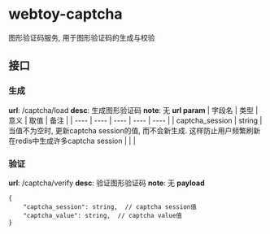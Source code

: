 # webtoy-captcha
图形验证码服务, 用于图形验证码的生成与校验

## 接口

### 生成
<b>url</b>: /captcha/load
<b>desc</b>: 生成图形验证码
<b>note</b>: 无
<b>url param</b>
| 字段名 | 类型 | 意义 | 取值 | 备注 |
| ---- | ---- | ---- | ---- | ---- |
| captcha_session | string | 当值不为空时, 更新captcha session的值, 而不会新生成. 这样防止用户频繁刷新在redis中生成许多captcha session | | |

### 验证
<b>url</b>: /captcha/verify
<b>desc</b>: 验证图形验证码
<b>note</b>: 无
<b>payload</b>
```
{
	"captcha_session": string,  // captcha session值
	"captcha_value": string,  // captcha value值
}
```
